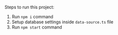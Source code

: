 <!-- <<<<<<< HEAD
# Back-end-design
======= -->
<!-- # Awesome Project Build with TypeORM -->

Steps to run this project:

1. Run `npm i` command
2. Setup database settings inside `data-source.ts` file
3. Run `npm start` command
<!-- >>>>>>> 67f6ab0 (push premier) -->
<!-- # backEndDesign -->
